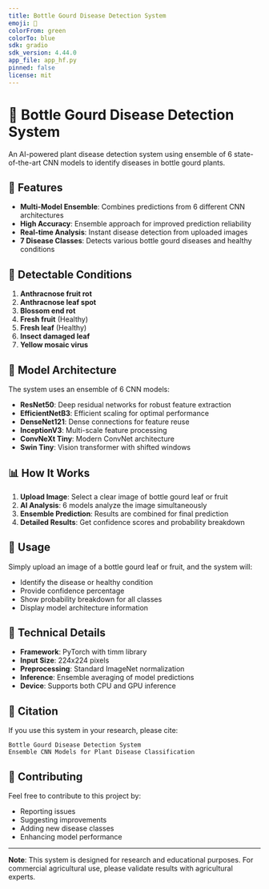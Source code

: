 ```yaml
---
title: Bottle Gourd Disease Detection System
emoji: 🌿
colorFrom: green
colorTo: blue
sdk: gradio
sdk_version: 4.44.0
app_file: app_hf.py
pinned: false
license: mit
---
```


# 🌿 Bottle Gourd Disease Detection System

An AI-powered plant disease detection system using ensemble of 6 state-of-the-art CNN models to identify diseases in bottle gourd plants.

## 🎯 Features

- **Multi-Model Ensemble**: Combines predictions from 6 different CNN architectures
- **High Accuracy**: Ensemble approach for improved prediction reliability
- **Real-time Analysis**: Instant disease detection from uploaded images
- **7 Disease Classes**: Detects various bottle gourd diseases and healthy conditions

## 🔬 Detectable Conditions

1. **Anthracnose fruit rot**
2. **Anthracnose leaf spot**
3. **Blossom end rot**
4. **Fresh fruit** (Healthy)
5. **Fresh leaf** (Healthy)
6. **Insect damaged leaf**
7. **Yellow mosaic virus**

## 🤖 Model Architecture

The system uses an ensemble of 6 CNN models:

- **ResNet50**: Deep residual networks for robust feature extraction
- **EfficientNetB3**: Efficient scaling for optimal performance
- **DenseNet121**: Dense connections for feature reuse
- **InceptionV3**: Multi-scale feature processing
- **ConvNeXt Tiny**: Modern ConvNet architecture
- **Swin Tiny**: Vision transformer with shifted windows

## 📊 How It Works

1. **Upload Image**: Select a clear image of bottle gourd leaf or fruit
2. **AI Analysis**: 6 models analyze the image simultaneously
3. **Ensemble Prediction**: Results are combined for final prediction
4. **Detailed Results**: Get confidence scores and probability breakdown

## 🚀 Usage

Simply upload an image of a bottle gourd leaf or fruit, and the system will:
- Identify the disease or healthy condition
- Provide confidence percentage
- Show probability breakdown for all classes
- Display model architecture information

## 🔧 Technical Details

- **Framework**: PyTorch with timm library
- **Input Size**: 224x224 pixels
- **Preprocessing**: Standard ImageNet normalization
- **Inference**: Ensemble averaging of model predictions
- **Device**: Supports both CPU and GPU inference

## 📝 Citation

If you use this system in your research, please cite:
```
Bottle Gourd Disease Detection System
Ensemble CNN Models for Plant Disease Classification
```

## 🤝 Contributing

Feel free to contribute to this project by:
- Reporting issues
- Suggesting improvements
- Adding new disease classes
- Enhancing model performance

---

**Note**: This system is designed for research and educational purposes. For commercial agricultural use, please validate results with agricultural experts.
